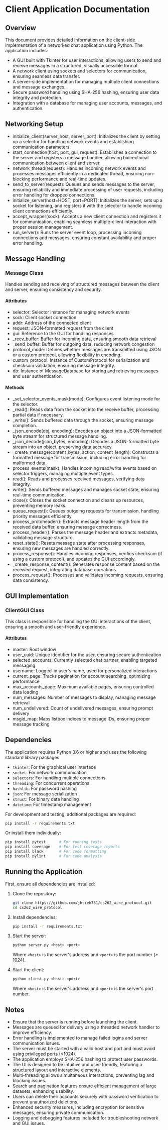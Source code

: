 # Client Application Documentation

## Overview

This document provides detailed information on the client-side implementation of a networked chat application using Python. The application includes:

- A GUI built with Tkinter for user interactions, allowing users to send and receive messages in a structured, visually accessible format.
- A network client using sockets and selectors for communication, ensuring seamless data transfer.
- A server-side implementation for managing multiple client connections and message exchanges.
- Secure password handling using SHA-256 hashing, ensuring user data integrity and protection.
- Integration with a database for managing user accounts, messages, and authentication.

## Networking Setup

- initialize_client(server_host, server_port): Initializes the client by setting up a selector for handling network events and establishing communication parameters.
- start_connection(host, port, gui, request): Establishes a connection to the server and registers a message handler, allowing bidirectional communication between client and server.
- network_thread(request): Handles incoming network events and processes messages efficiently in a dedicated thread, ensuring non-blocking performance and real-time updates.
- send_to_server(request): Queues and sends messages to the server, ensuring reliability and immediate processing of user requests, including error handling for dropped connections.
- initialize_server(host=HOST, port=PORT): Initializes the server, sets up a socket for listening, and registers it with the selector to handle incoming client connections efficiently.
- accept_wrapper(sock): Accepts a new client connection and registers it for communication, enabling seamless multiple-client interaction with proper session management.
- run_server(): Runs the server event loop, processing incoming connections and messages, ensuring constant availability and proper error handling.

## Message Handling

### Message Class

Handles sending and receiving of structured messages between the client and server, ensuring consistency and security.

#### Attributes

- selector: Selector instance for managing network events
- sock: Client socket connection
- addr: Address of the connected client
- request: JSON-formatted request from the client
- gui: Reference to the GUI for handling responses
- _recv_buffer: Buffer for incoming data, ensuring smooth data retrieval
- _send_buffer: Buffer for outgoing data, reducing network congestion
- protocol_mode: Defines whether messages are transmitted using JSON or a custom protocol, allowing flexibility in encoding.
- custom_protocol: Instance of CustomProtocol for serialization and checksum validation, ensuring message integrity.
- db: Instance of MessageDatabase for storing and retrieving messages and user authentication.

#### Methods

- _set_selector_events_mask(mode): Configures event listening mode for the selector.
- _read(): Reads data from the socket into the receive buffer, processing partial data if necessary.
- _write(): Sends buffered data through the socket, ensuring message completion.
- _json_encode(obj, encoding): Encodes an object into a JSON-formatted byte stream for structured message handling.
- _json_decode(json_bytes, encoding): Decodes a JSON-formatted byte stream into an object, preserving data accuracy.
- _create_message(content_bytes, action, content_length): Constructs a formatted message for transmission, including error handling for malformed data.
- process_events(mask): Handles incoming read/write events based on selector triggers, managing multiple event types.
- read(): Reads and processes received messages, verifying data integrity.
- write(): Sends buffered messages and manages socket state, ensuring real-time communication.
- close(): Closes the socket connection and cleans up resources, preventing memory leaks.
- queue_request(): Queues outgoing requests for transmission, handling priority messages efficiently.
- process_protoheader(): Extracts message header length from the received data buffer, ensuring message correctness.
- process_header(): Parses the message header and extracts metadata, validating message structure.
- reset_state(): Resets message state after processing responses, ensuring new messages are handled correctly.
- process_response(): Handles incoming responses, verifies checksum (if using a custom protocol), and updates the GUI accordingly.
- _create_response_content(): Generates response content based on the received request, integrating database operations.
- process_request(): Processes and validates incoming requests, ensuring data consistency.

## GUI Implementation

### ClientGUI Class

This class is responsible for handling the GUI interactions of the client, ensuring a smooth and user-friendly experience.

#### Attributes

- master: Root window
- user_uuid: Unique identifier for the user, ensuring secure authentication
- selected_accounts: Currently selected chat partner, enabling targeted messaging
- username: Logged-in user's name, used for personalized interactions
- current_page: Tracks pagination for account searching, optimizing performance
- max_accounts_page: Maximum available pages, ensuring controlled data loading
- num_messages: Number of messages to display, managing message retrieval
- num_undelivered: Count of undelivered messages, ensuring prompt delivery
- msgid_map: Maps listbox indices to message IDs, ensuring proper message tracking

## Dependencies

The application requires Python 3.6 or higher and uses the following standard library packages:

- `tkinter`: For the graphical user interface
- `socket`: For network communication
- `selectors`: For handling multiple connections
- `threading`: For concurrent operations
- `hashlib`: For password hashing
- `json`: For message serialization
- `struct`: For binary data handling
- `datetime`: For timestamp management

For development and testing, additional packages are required:

```bash
pip install -r requirements.txt
```

Or install them individually:

```bash
pip install pytest      # For running tests
pip install coverage    # For test coverage reports
pip install black       # For code formatting
pip install pylint      # For code analysis
```

## Running the Application

First, ensure all dependencies are installed:

1. Clone the repository:
   ```bash
   git clone https://github.com/jhsieh731/cs262_wire_protocol.git
   cd cs262_wire_protocol
   ```

2. Install dependencies:
   ```bash
   pip install -r requirements.txt
   ```

3. Start the server:
   ```bash
   python server.py <host> <port>
   ```
   Where `<host>` is the server's address and `<port>` is the port number (≥ 1024).

4. Start the client:
   ```bash
   python client.py <host> <port>
   ```
   Where `<host>` is the server's address and `<port>` is the server's port number.

## Notes

- Ensure that the server is running before launching the client.
- Messages are queued for delivery using a threaded network handler to improve efficiency.
- Error handling is implemented to manage failed logins and server communication issues.
- The server must be started with a valid host and port and must avoid using privileged ports (<1024).
- The application employs SHA-256 hashing to protect user passwords.
- The UI is designed to be intuitive and user-friendly, featuring a structured layout and interactive elements.
- Multi-threading allows simultaneous interactions, preventing lag and blocking issues.
- Search and pagination features ensure efficient management of large datasets, enhancing usability.
- Users can delete their accounts securely with password verification to prevent unauthorized deletions.
- Enhanced security measures, including encryption for sensitive messages, ensuring private communication.
- Logging and debugging features included for troubleshooting network and GUI issues.